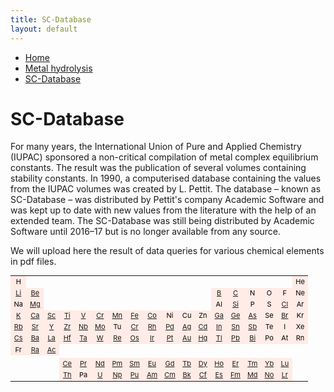 ```yaml
---
title: SC-Database
layout: default
---
```

<ul>
  <li><a href="/">Home</a></li>
  <li><a href="/cost-nectar.html">Metal hydrolysis</a></li>
  <li><a class="active" href="/sc-database.html">SC-Database</a></li>
</ul>

# SC-Database

For many years, the International Union of Pure and Applied Chemistry (IUPAC) sponsored a non-critical compilation of metal complex equilibrium constants. The result was the publication of several volumes containing stability constants. In 1990, a computerised database containing the values from the IUPAC volumes was created by L. Pettit. The database – known as SC-Database – was distributed by Pettit's company Academic Software and was kept up to date with new values from the literature with the help of an extended team. The SC-Database was still being distributed by Academic Software until 2016–17 but is no longer available from any source.

We will upload here the result of data queries for various chemical elements in pdf files.

<table style="font-size:11px; color:black">
  <tr>
    <td align="center" border="1" bgcolor="#ffece6">H</td>
    <td></td>
    <td></td>
    <td></td>
    <td></td>
    <td></td>
    <td></td>
    <td></td>
    <td></td>
    <td></td>
    <td></td>
    <td></td>
    <td></td>
    <td></td>
    <td></td>
    <td></td>
    <td></td>
    <td align="center" border="1" bgcolor="#ffece6">He</td>
  </tr>
  <tr>
    <td align="center" border="1" bgcolor="#ffece6"><a href="docs//IUPAC/Li.pdf" target="_blank" rel="noopener">Li</a></td>
    <td align="center" border="1" bgcolor="#ffece6"><a href="docs//IUPAC/Be.pdf" target="_blank" rel="noopener">Be</a></td>
    <td></td>
    <td></td>
    <td></td>
    <td></td>
    <td></td>
    <td></td>
    <td></td>
    <td></td>
    <td></td>
    <td></td>
    <td align="center" border="1" bgcolor="#ffece6"><a href="docs//IUPAC/B.pdf" target="_blank" rel="noopener">B</a></td>
    <td align="center" border="1" bgcolor="#ffece6"><a href="docs//IUPAC/C.pdf" target="_blank" rel="noopener">C</a></td>
    <td align="center" border="1" bgcolor="#ffece6">N</td>
    <td align="center" border="1" bgcolor="#ffece6">O</td>
    <td align="center" border="1" bgcolor="#ffece6">F</td>
    <td align="center" border="1" bgcolor="#ffece6">Ne</td>
  </tr>
  <tr border="1">
    <td align="center" border="1" bgcolor="#ffece6">Na</td>
    <td align="center" border="1" bgcolor="#ffece6"><a href="docs//IUPAC/Mg.pdf" target="_blank" rel="noopener">Mg</a></td>
    <td></td>
    <td></td>
    <td></td>
    <td></td>
    <td></td>
    <td></td>
    <td></td>
    <td></td>
    <td></td>
    <td></td>
    <td align="center" border="1" bgcolor="#ffece6">Al</td>
    <td align="center" border="1" bgcolor="#ffece6"><a href="docs//IUPAC/Si.pdf" target="_blank" rel="noopener">Si</a></td>
    <td align="center" border="1" bgcolor="#ffece6">P</td>
    <td align="center" border="1" bgcolor="#ffece6">S</td>
    <td align="center" border="1" bgcolor="#ffece6"><a href="docs//IUPAC/Cl.pdf" target="_blank" rel="noopener">Cl</a></td>
    <td align="center" border="1" bgcolor="#ffece6">Ar</td>
  </tr>
  <tr border="1">
    <td align="center" border="1" bgcolor="#ffece6"><a href="docs//IUPAC/K.pdf" target="_blank" rel="noopener">K</a></td>
    <td align="center" border="1" bgcolor="#ffece6"><a href="docs//IUPAC/Ca.pdf" target="_blank" rel="noopener">Ca</a></td>
    <td align="center" border="1" bgcolor="#ffece6"><a href="docs//IUPAC/Sc.pdf" target="_blank" rel="noopener">Sc</a></td>
    <td align="center" border="1" bgcolor="#ffece6"><a href="docs//IUPAC/Ti.pdf" target="_blank" rel="noopener">Ti</a></td>
    <td align="center" border="1" bgcolor="#ffece6"><a href="docs//IUPAC/V.pdf" target="_blank" rel="noopener">V</a></td>
    <td align="center" border="1" bgcolor="#ffece6"><a href="docs//IUPAC/Cr.pdf" target="_blank" rel="noopener">Cr</a></td>
    <td align="center" border="1" bgcolor="#ffece6"><a href="docs//IUPAC/Mn.pdf" target="_blank" rel="noopener">Mn</a></td>
    <td align="center" border="1" bgcolor="#ffece6"><a href="docs//IUPAC/Fe.pdf" target="_blank" rel="noopener">Fe</a></td>
    <td align="center" border="1" bgcolor="#ffece6"><a href="docs//IUPAC/Co.pdf" target="_blank" rel="noopener">Co</a></td>
    <td align="center" border="1" bgcolor="#ffece6">Ni</td>
    <td align="center" border="1" bgcolor="#ffece6">Cu</td>
    <td align="center" border="1" bgcolor="#ffece6">Zn</td>
    <td align="center" border="1" bgcolor="#ffece6"><a href="docs//IUPAC/Ga.pdf" target="_blank" rel="noopener">Ga</a></td>
    <td align="center" border="1" bgcolor="#ffece6"><a href="docs//IUPAC/Ge.pdf" target="_blank" rel="noopener">Ge</a></td>
    <td align="center" border="1" bgcolor="#ffece6"><a href="docs//IUPAC/As.pdf" target="_blank" rel="noopener">As</a></td>
    <td align="center" border="1" bgcolor="#ffece6">Se</td>
    <td align="center" border="1" bgcolor="#ffece6"><a href="docs//IUPAC/Br.pdf" target="_blank" rel="noopener">Br</a></td>
    <td align="center" border="1" bgcolor="#ffece6">Kr</td>
  </tr>
  <tr>
    <td align="center" border="1" bgcolor="#ffece6"><a href="docs//IUPAC/Rb.pdf" target="_blank" rel="noopener">Rb</a></td>
    <td align="center" border="1" bgcolor="#ffece6"><a href="docs//IUPAC/Sr.pdf" target="_blank" rel="noopener">Sr</a></td>
    <td align="center" border="1" bgcolor="#ffece6"><a href="docs//IUPAC/Y.pdf" target="_blank" rel="noopener">Y</a></td>
    <td align="center" border="1" bgcolor="#ffece6"><a href="docs//IUPAC/Zr.pdf" target="_blank" rel="noopener">Zr</a></td>
    <td align="center" border="1" bgcolor="#ffece6"><a href="docs//IUPAC/Nb.pdf" target="_blank" rel="noopener">Nb</a></td>
    <td align="center" border="1" bgcolor="#ffece6"><a href="docs//IUPAC/Mo.pdf" target="_blank" rel="noopener">Mo</a></td>
    <td align="center" border="1" bgcolor="#ffece6">Tu</td>
    <td align="center" border="1" bgcolor="#ffece6"><a href="docs//IUPAC/Cr.pdf" target="_blank" rel="noopener">Cr</a></td>
    <td align="center" border="1" bgcolor="#ffece6"><a href="docs//IUPAC/Rh.pdf" target="_blank" rel="noopener">Rh</a></td>
    <td align="center" border="1" bgcolor="#ffece6"><a href="docs//IUPAC/Pd.pdf" target="_blank" rel="noopener">Pd</a></td>
    <td align="center" border="1" bgcolor="#ffece6"><a href="docs//IUPAC/Ag.pdf" target="_blank" rel="noopener">Ag</a></td>
    <td align="center" border="1" bgcolor="#ffece6"><a href="docs//IUPAC/Cd.pdf" target="_blank" rel="noopener">Cd</a></td>
    <td align="center" border="1" bgcolor="#ffece6"><a href="docs//IUPAC/In.pdf" target="_blank" rel="noopener">In</a></td>
    <td align="center" border="1" bgcolor="#ffece6"><a href="docs//IUPAC/Sn.pdf" target="_blank" rel="noopener">Sn</a></td>
    <td align="center" border="1" bgcolor="#ffece6"><a href="docs//IUPAC/Sb.pdf" target="_blank" rel="noopener">Sb</a></td>
    <td align="center" border="1" bgcolor="#ffece6">Te</td>
    <td align="center" border="1" bgcolor="#ffece6">I</td>
    <td align="center" border="1" bgcolor="#ffece6">Xe</td>
  </tr>
  <tr>
    <td align="center" border="1" bgcolor="#ffece6"><a href="docs//IUPAC/Cs.pdf" target="_blank" rel="noopener">Cs</a></td>
    <td align="center" border="1" bgcolor="#ffece6"><a href="docs//IUPAC/Ba.pdf" target="_blank" rel="noopener">Ba</a></td>
    <td align="center" border="1" bgcolor="#ffece6"><a href="docs//IUPAC/La.pdf" target="_blank" rel="noopener">La</a></td>
    <td align="center" border="1" bgcolor="#ffece6"><a href="docs//IUPAC/Hf.pdf" target="_blank" rel="noopener">Hf</a></td>
    <td align="center" border="1" bgcolor="#ffece6"><a href="docs//IUPAC/Ta.pdf" target="_blank" rel="noopener">Ta</a></td>
    <td align="center" border="1" bgcolor="#ffece6"><a href="docs//IUPAC/W.pdf" target="_blank" rel="noopener">W</a></td>
    <td align="center" border="1" bgcolor="#ffece6"><a href="docs//IUPAC/Re.pdf" target="_blank" rel="noopener">Re</a></td>
    <td align="center" border="1" bgcolor="#ffece6"><a href="docs//IUPAC/Os.pdf" target="_blank" rel="noopener">Os</a></td>
    <td align="center" border="1" bgcolor="#ffece6"><a href="docs//IUPAC/Ir.pdf" target="_blank" rel="noopener">Ir</a></td>
    <td align="center" border="1" bgcolor="#ffece6"><a href="docs//IUPAC/Pt.pdf" target="_blank" rel="noopener">Pt</a></td>
    <td align="center" border="1" bgcolor="#ffece6"><a href="docs//IUPAC/Au.pdf" target="_blank" rel="noopener">Au</a></td>
    <td align="center" border="1" bgcolor="#ffece6"><a href="docs//IUPAC/Hg.pdf" target="_blank" rel="noopener">Hg</a></td>
    <td align="center" border="1" bgcolor="#ffece6"><a href="docs//IUPAC/Tl.pdf" target="_blank" rel="noopener">Tl</a></td>
    <td align="center" border="1" bgcolor="#ffece6"><a href="docs//IUPAC/Pb.pdf" target="_blank" rel="noopener">Pb</a></td>
    <td align="center" border="1" bgcolor="#ffece6"><a href="docs//IUPAC/Bi.pdf" target="_blank" rel="noopener">Bi</a></td>
    <td align="center" border="1" bgcolor="#ffece6">Po</td>
    <td align="center" border="1" bgcolor="#ffece6">At</td>
    <td align="center" border="1" bgcolor="#ffece6">Rn</td>
  </tr>
  <tr>
    <td align="center" border="1" bgcolor="#ffece6">Fr</td>
    <td align="center" border="1" bgcolor="#ffece6"><a href="docs//IUPAC/Ra.pdf" target="_blank" rel="noopener">Ra</a></td>
    <td align="center" border="1" bgcolor="#ffece6"><a href="docs//IUPAC/Ac.pdf" target="_blank" rel="noopener">Ac</a></td>
    <td align="center" border="1"></td>
    <td align="center" border="1"></td>
    <td align="center" border="1"></td>
    <td align="center" border="1"></td>
    <td align="center" border="1"></td>
    <td align="center" border="1"></td>
    <td align="center" border="1"></td>
    <td align="center" border="1"></td>
    <td align="center" border="1"></td>
    <td align="center" border="1"></td>
    <td align="center" border="1"></td>
    <td align="center" border="1"></td>
    <td align="center" border="1"></td>
    <td align="center" border="1"></td>
    <td align="center" border="1"></td>
  </tr>
  <tr>
    <td></td>
    <td></td>
    <td></td>
    <td></td>
    <td></td>
    <td></td>
    <td></td>
    <td></td>
    <td></td>
    <td></td>
    <td></td>
    <td></td>
    <td></td>
    <td></td>
    <td></td>
    <td></td>
    <td></td>
    <td></td>
  </tr>
  <tr>
    <td></td>
    <td></td>
    <td></td>
    <td align="center" border="1" bgcolor="#ffece6"><a href="docs//IUPAC/Ce.pdf" target="_blank" rel="noopener">Ce</a></td>
    <td align="center" border="1" bgcolor="#ffece6"><a href="docs//IUPAC/Pr.pdf" target="_blank" rel="noopener">Pr</a></td>
    <td align="center" border="1" bgcolor="#ffece6"><a href="docs//IUPAC/Nd.pdf" target="_blank" rel="noopener">Nd</a></td>
    <td align="center" border="1" bgcolor="#ffece6"><a href="docs//IUPAC/Pm.pdf" target="_blank" rel="noopener">Pm</a></td>
    <td align="center" border="1" bgcolor="#ffece6"><a href="docs//IUPAC/Sm.pdf" target="_blank" rel="noopener">Sm</a></td>
    <td align="center" border="1" bgcolor="#ffece6"><a href="docs//IUPAC/Eu.pdf" target="_blank" rel="noopener">Eu</a></td>
    <td align="center" border="1" bgcolor="#ffece6"><a href="docs//IUPAC/Gd.pdf" target="_blank" rel="noopener">Gd</a></td>
    <td align="center" border="1" bgcolor="#ffece6"><a href="docs//IUPAC/Tb.pdf" target="_blank" rel="noopener">Tb</a></td>
    <td align="center" border="1" bgcolor="#ffece6"><a href="docs//IUPAC/Dy.pdf" target="_blank" rel="noopener">Dy</a></td>
    <td align="center" border="1" bgcolor="#ffece6"><a href="docs//IUPAC/Ho.pdf" target="_blank" rel="noopener">Ho</a></td>
    <td align="center" border="1" bgcolor="#ffece6"><a href="docs//IUPAC/Er.pdf" target="_blank" rel="noopener">Er</a></td>
    <td align="center" border="1" bgcolor="#ffece6"><a href="docs//IUPAC/Tm.pdf" target="_blank" rel="noopener">Tm</a></td>
    <td align="center" border="1" bgcolor="#ffece6"><a href="docs//IUPAC/Yb.pdf" target="_blank" rel="noopener">Yb</a></td>
    <td align="center" border="1" bgcolor="#ffece6"><a href="docs//IUPAC/Lu.pdf" target="_blank" rel="noopener">Lu</a></td>
    <td></td>
  </tr>
  <tr>
    <td></td>
    <td></td>
    <td></td>
    <td align="center" border="1" bgcolor="#ffece6"><a href="docs//IUPAC/Th.pdf" target="_blank" rel="noopener">Th</a></td>
    <td align="center" border="1" bgcolor="#ffece6">Pa</td>
    <td align="center" border="1" bgcolor="#ffece6"><a href="docs//IUPAC/U.pdf" target="_blank" rel="noopener">U</a></td>
    <td align="center" border="1" bgcolor="#ffece6"><a href="docs//IUPAC/Np.pdf" target="_blank" rel="noopener">Np</a></td>
    <td align="center" border="1" bgcolor="#ffece6"><a href="docs//IUPAC/Pu.pdf" target="_blank" rel="noopener">Pu</a></td>
    <td align="center" border="1" bgcolor="#ffece6"><a href="docs//IUPAC/Am.pdf" target="_blank" rel="noopener">Am</a></td>
    <td align="center" border="1" bgcolor="#ffece6"><a href="docs//IUPAC/Cm.pdf" target="_blank" rel="noopener">Cm</a></td>
    <td align="center" border="1" bgcolor="#ffece6"><a href="docs//IUPAC/Bk.pdf" target="_blank" rel="noopener">Bk</a></td>
    <td align="center" border="1" bgcolor="#ffece6"><a href="docs//IUPAC/Cf.pdf" target="_blank" rel="noopener">Cf</a></td>
    <td align="center" border="1" bgcolor="#ffece6"><a href="docs//IUPAC/Es.pdf" target="_blank" rel="noopener">Es</a></td>
    <td align="center" border="1" bgcolor="#ffece6"><a href="docs//IUPAC/Fm.pdf" target="_blank" rel="noopener">Fm</a></td>
    <td align="center" border="1" bgcolor="#ffece6"><a href="docs//IUPAC/Md.pdf" target="_blank" rel="noopener">Md</a></td>
    <td align="center" border="1" bgcolor="#ffece6"><a href="docs//IUPAC/No.pdf" target="_blank" rel="noopener">No</a></td>
    <td align="center" border="1" bgcolor="#ffece6"><a href="docs//IUPAC/C.pdf" target="_blank" rel="noopener">Lr</a></td>
    <td></td>
  </tr>
</table>
